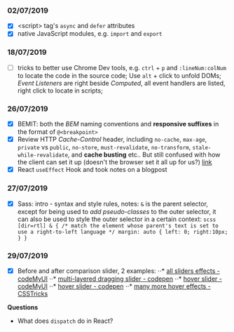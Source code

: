 ### 02/07/2019
+ [x] &lt;script> tag's `async` and `defer` attributes
+ [x] native JavaScript modules, e.g. `import` and `export`

### 18/07/2019
+ [ ] tricks to better use Chrome Dev tools, e.g.
      `ctrl` + `p` and `:lineNum:colNum` to locate the code in the source code;
      Use `alt` + click to unfold DOMs;
      *Event Listeners* are right beside *Computed*, all event handlers are listed, right click to locate in scripts;
      
### 26/07/2019
+ [x] BEMIT: both the *BEM* naming conventions and **responsive suffixes** in the format of `@<breakpoint>` 
+ [x] Review HTTP *Cache-Control* header, including `no-cache`, `max-age`, `private` vs `public`, `no-store`, `must-revalidate`, `no-transform`, `stale-while-revalidate`, and **cache busting** etc.. But still confused with how the client can set it up (doesn't the browser set it all up for us?) [link](https://csswizardry.com/2019/03/cache-control-for-civilians/)
+ [x] React `useEffect` Hook and took notes on a blogpost

### 27/07/2019
+ [x] Sass: intro - syntax and style rules, notes:
      `&` is the parent selector, except for being used to *add pseudo-classes* to the outer selector, it can also be used to style the outer selector in a certain context:
      ```scss
      [dir=rtl] & { /* match the element whose parent's text is set to use a right-to-left language */
        margin: auto {
          left: 0;
          right:10px;
        }
      }
      ```

### 29/07/2019
+ [x] Before and after comparison slider, 2 examples:
 ⋅⋅* [all sliders effects - codeMyUI](https://codemyui.com/tag/before-and-after/)
 ⋅⋅* [multi-layered dragging slider - codepen](https://codepen.io/nosurprisethere/pen/JJzdoP?editors=0110)
 ⋅⋅* [hover slider - codeMyUI](https://codemyui.com/before-after-animation-filter/)
 ⋅⋅* [hover slider - codepen](https://codepen.io/mimoduo/pen/Vawydp?editors=0110)
 ⋅⋅* [many more hover effects - CSSTricks](https://css-tricks.com/direction-aware-hover-effects/)

**Questions**
+ What does `dispatch` do in React?